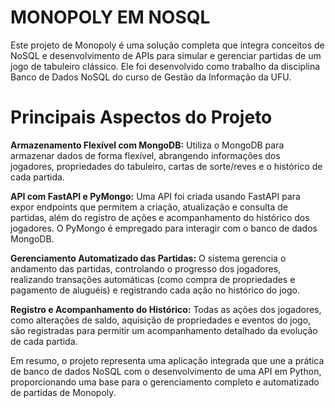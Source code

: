 # MONOPOLY EM NOSQL

Este projeto de Monopoly é uma solução completa que integra conceitos de NoSQL e desenvolvimento de APIs para simular e gerenciar partidas de um jogo de tabuleiro clássico. Ele foi desenvolvido como trabalho da disciplina Banco de Dados NoSQL do curso de Gestão da Informação da UFU.

# Principais Aspectos do Projeto
**Armazenamento Flexível com MongoDB:**
Utiliza o MongoDB para armazenar dados de forma flexível, abrangendo informações dos jogadores, propriedades do tabuleiro, cartas de sorte/reves e o histórico de cada partida.

**API com FastAPI e PyMongo:**
Uma API foi criada usando FastAPI para expor endpoints que permitem a criação, atualização e consulta de partidas, além do registro de ações e acompanhamento do histórico dos jogadores. O PyMongo é empregado para interagir com o banco de dados MongoDB.

**Gerenciamento Automatizado das Partidas:**
O sistema gerencia o andamento das partidas, controlando o progresso dos jogadores, realizando transações automáticas (como compra de propriedades e pagamento de aluguéis) e registrando cada ação no histórico do jogo.

**Registro e Acompanhamento do Histórico:**
Todas as ações dos jogadores, como alterações de saldo, aquisição de propriedades e eventos do jogo, são registradas para permitir um acompanhamento detalhado da evolução de cada partida.

Em resumo, o projeto representa uma aplicação integrada que une a prática de banco de dados NoSQL com o desenvolvimento de uma API em Python, proporcionando uma base para o gerenciamento completo e automatizado de partidas de Monopoly.
